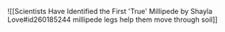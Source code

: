 ![[Scientists Have Identified the First 'True' Millipede by Shayla Love#id260185244 millipede legs help them move through soil]]

